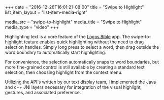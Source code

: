 +++
date = "2016-12-26T16:01:21-08:00"
title = "Swipe to Highlight"
list_item_layout = "list-item-media-right"

media_src = "swipe-to-highlight"
media_title = "Swipe to Highlight"
media_type = "video"
+++

Highlighting text is a core feature of the [Logos Bible](https://play.google.com/store/apps/details?id=com.logos.androidlogos) app. The swipe-to-highlight feature enables quick highlighting without the need to drag selection handles. Simply long press to select a word, then drag outside the word boundary to automatically start highlighting.

For convenience, the selection automatically snaps to word boundaries, but more fine-grained control is still available by creating a standard text selection, then choosing highlight from the context menu.

Utilizing the API's written by our text display team, I implemented the Java and c++ JNI layers necessary for integration of the visual highlight, gestures, and associated preference.<!--more-->
